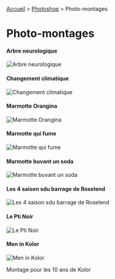 [Accueil](https://github.com/olivier3lanc/photographies#readme) > [Photoshop](/photoshop#readme) > Photo-montages

# Photo-montages

#### Arbre neurologique
![Arbre neurologique](https://images.weserv.nl/?url=https://raw.githubusercontent.com/olivier3lanc/photographies/master/photoshop/photo-montages/Arbre_Neurologique_MG_9611__MG_9624-14-images.jpg&output=webp&q=30&w=1012&dpr=2)

#### Changement climatique
![Changement climatique](https://images.weserv.nl/?url=https://raw.githubusercontent.com/olivier3lanc/photographies/master/photoshop/photo-montages/climate-change.jpg&output=webp&q=30&w=1012&dpr=2)

#### Marmotte Orangina
![Marmotte Orangina](https://images.weserv.nl/?url=https://raw.githubusercontent.com/olivier3lanc/photographies/master/photoshop/photo-montages/colette_marmotte_orangina_img_8656.jpg&output=webp&q=30&w=1012&dpr=2)

#### Marmotte qui fume
![Marmotte qui fume](https://images.weserv.nl/?url=https://raw.githubusercontent.com/olivier3lanc/photographies/master/photoshop/photo-montages/img_3093.jpg&output=webp&q=30&w=1012&dpr=2)

#### Marmotte buvant un soda
![Marmotte buvant un soda](https://images.weserv.nl/?url=https://raw.githubusercontent.com/olivier3lanc/photographies/master/photoshop/photo-montages/img_8651-wallpaper.jpg&output=webp&q=30&w=1012&dpr=2)

#### Les 4 saison sdu barrage de Roselend
![Les 4 saison sdu barrage de Roselend](https://images.weserv.nl/?url=https://raw.githubusercontent.com/olivier3lanc/photographies/master/photoshop/photo-montages/le_barrage_de_roselend.jpg&output=webp&q=30&w=1012&dpr=2)

#### Le Pti Noir
![Le Pti Noir](https://images.weserv.nl/?url=https://raw.githubusercontent.com/olivier3lanc/photographies/master/photoshop/photo-montages/le_pti_noir2.jpg&output=webp&q=30&w=1012&dpr=2)

#### Men in Kolor
![Men in Kolor](https://images.weserv.nl/?url=https://raw.githubusercontent.com/olivier3lanc/photographies/master/photoshop/photo-montages/men-in-black.jpg&output=webp&q=30&w=1012&dpr=2)

Montage pour les 10 ans de Kolor

